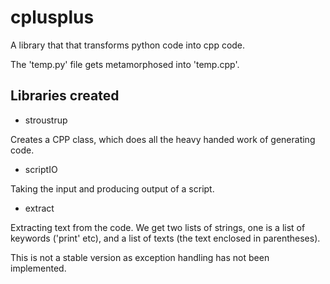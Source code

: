 # cplusplus

A library that that transforms python code into cpp code.

The 'temp.py' file gets metamorphosed into 'temp.cpp'.

## Libraries created

* stroustrup

Creates a CPP class, which does all the heavy handed work of generating code.

* scriptIO

Taking the input and producing output of a script.

* extract

Extracting text from the code. We get two lists of strings, one is a list of keywords ('print' etc), 
and a list of texts (the text enclosed in parentheses).

This is not a stable version as exception handling has not been implemented.

